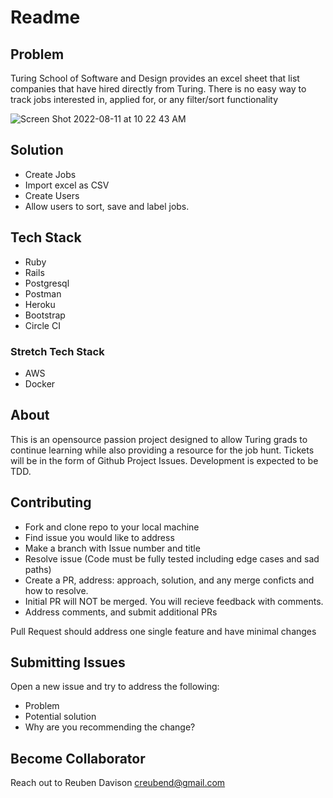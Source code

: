 # Readme 

## Problem 

Turing School of Software and Design provides an excel sheet that list companies that have hired directly from Turing. There is no easy way to track jobs interested in, applied for, or any filter/sort functionality


![Screen Shot 2022-08-11 at 10 22 43 AM](https://user-images.githubusercontent.com/97201304/184181887-a6c3ea0d-b2a9-421a-ba05-31dd6c4eeb7f.png)



## Solution
- Create Jobs 
- Import excel as CSV 
- Create Users
- Allow users to sort, save and label jobs. 

## Tech Stack
- Ruby
- Rails
- Postgresql
- Postman
- Heroku
- Bootstrap
- Circle CI

### Stretch Tech Stack
- AWS 
- Docker


## About 

This is an opensource passion project designed to allow Turing grads to continue learning while also providing a resource for the job hunt. Tickets will be in the form of Github Project Issues. Development is expected to be TDD. 

## Contributing 

- Fork and clone repo to your local machine
- Find issue you would like to address
- Make a branch with Issue number and title
- Resolve issue (Code must be fully tested including edge cases and sad paths) 
- Create a PR, address: approach, solution, and any merge conficts and how to resolve. 
- Initial PR will NOT be merged. You will recieve feedback with comments.
- Address comments, and submit additional PRs

Pull Request should address one single feature and have minimal changes 


## Submitting Issues

Open a new issue and try to address the following:
- Problem
- Potential solution 
- Why are you recommending the change?

## Become Collaborator 

Reach out to Reuben Davison creubend@gmail.com



